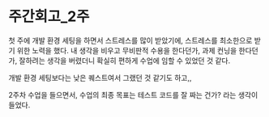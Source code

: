 # 주간회고\_2주

첫 주에 개발 환경 세팅을 하면서 스트레스를 많이 받았기에, 스트레스를 최소한으로 받기 위한 노력을 했다. 내 생각을 비우고 무비판적 수용을 한다던가, 과제 컨닝을 한다던가, 잘하려는 생각을 버렸더니 확실히 편하게 수업에 임할 수 있었던 것 같다.

개발 환경 세팅보다는 낮은 퀘스트여서 그랬던 것 같기도 하고,,&#x20;

2주차 수업을 들으면서, 수업의 최종 목표는 테스트 코드를 잘 짜는 건가? 라는 생각이 들었다.&#x20;






